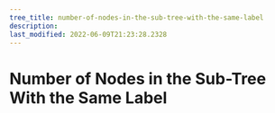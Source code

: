 ```yaml
---
tree_title: number-of-nodes-in-the-sub-tree-with-the-same-label
description: 
last_modified: 2022-06-09T21:23:28.2328
---
```


# Number of Nodes in the Sub-Tree With the Same Label
